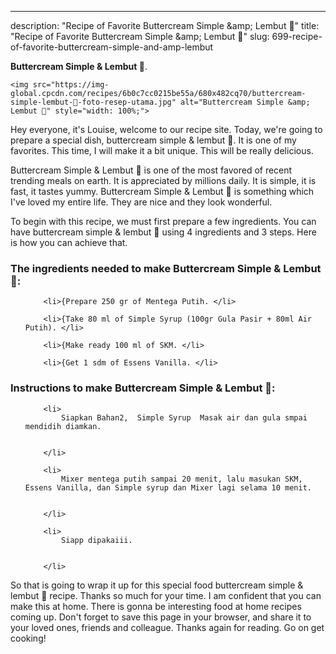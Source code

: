 ---
description: "Recipe of Favorite Buttercream Simple &amp;amp; Lembut 🍃"
title: "Recipe of Favorite Buttercream Simple &amp;amp; Lembut 🍃"
slug: 699-recipe-of-favorite-buttercream-simple-and-amp-lembut

<p>
	<strong>Buttercream Simple &amp; Lembut 🍃</strong>. 
	
</p>
<p>
	
	<img src="https://img-global.cpcdn.com/recipes/6b0c7cc0215be55a/680x482cq70/buttercream-simple-lembut-🍃-foto-resep-utama.jpg" alt="Buttercream Simple &amp; Lembut 🍃" style="width: 100%;">
	
	
</p>
<p>
	Hey everyone, it's Louise, welcome to our recipe site. Today, we're going to prepare a special dish, buttercream simple &amp; lembut 🍃. It is one of my favorites. This time, I will make it a bit unique. This will be really delicious.
</p>
	
<p>
	
</p>
<p>
	Buttercream Simple &amp; Lembut 🍃 is one of the most favored of recent trending meals on earth. It is appreciated by millions daily. It is simple, it is fast, it tastes yummy. Buttercream Simple &amp; Lembut 🍃 is something which I've loved my entire life. They are nice and they look wonderful.
</p>

<p>
To begin with this recipe, we must first prepare a few ingredients. You can have buttercream simple &amp; lembut 🍃 using 4 ingredients and 3 steps. Here is how you can achieve that.
</p>

<h3>The ingredients needed to make Buttercream Simple &amp; Lembut 🍃:</h3>

<ol>
	
		<li>{Prepare 250 gr of Mentega Putih. </li>
	
		<li>{Take 80 ml of Simple Syrup (100gr Gula Pasir + 80ml Air Putih). </li>
	
		<li>{Make ready 100 ml of SKM. </li>
	
		<li>{Get 1 sdm of Essens Vanilla. </li>
	
</ol>
<p>
	
</p>

<h3>Instructions to make Buttercream Simple &amp; Lembut 🍃:</h3>

<ol>
	
		<li>
			Siapkan Bahan2,  Simple Syrup  Masak air dan gula smpai mendidih diamkan.
			
			
		</li>
	
		<li>
			Mixer mentega putih sampai 20 menit, lalu masukan SKM, Essens Vanilla, dan Simple syrup dan Mixer lagi selama 10 menit.
			
			
		</li>
	
		<li>
			Siapp dipakaiii.
			
			
		</li>
	
</ol>

<p>
	
</p>

<p>
	So that is going to wrap it up for this special food buttercream simple &amp; lembut 🍃 recipe. Thanks so much for your time. I am confident that you can make this at home. There is gonna be interesting food at home recipes coming up. Don't forget to save this page in your browser, and share it to your loved ones, friends and colleague. Thanks again for reading. Go on get cooking!
</p>
